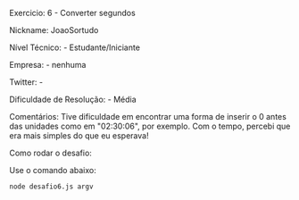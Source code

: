 Exercicio: 6 - Converter segundos

Nickname: JoaoSortudo

Nível Técnico: - Estudante/Iniciante

Empresa: - nenhuma

Twitter: -

Dificuldade de Resolução: - Média

Comentários: Tive dificuldade em encontrar uma forma de inserir o 0 antes das unidades como em "02:30:06", por exemplo. Com o tempo, percebi que era mais simples do que eu esperava!

Como rodar o desafio:

Use o comando abaixo:
```bash
node desafio6.js argv
```
